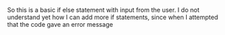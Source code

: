 So this is a basic if else statement with input from the user. I do not understand yet how I can add more if statements, since when I attempted that the code gave an error message
